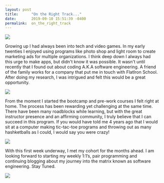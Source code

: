 ```yaml
---
layout: post
title:      "On the Right Track..."
date:       2019-09-10 15:51:39 -0400
permalink:  on_the_right_track
---
```


![](http://1g5ak92uwud138q8hm855u8y-wpengine.netdna-ssl.com/wp-content/uploads/2019/01/Pastor-Bill-Johnson-Your-Mind-Is-Renewed-Wisdom-Quote.png)


Growing up I had always been into tech and video games. In my early twenties I enjoyed using programs like photo shop and light room to create marketing ads for multiple organizations. I think deep down I always had this urge to make apps, but didn't know it was possible. It wasn't until recently that I found out about coding A.K.A software engineering. A friend of the family works for a company that put me in touch with FlatIron  School. After doing my research, I was intrigued and felt this would be a great opportunity.

![](https://media.giphy.com/media/Wsju5zAb5kcOfxJV9i/giphy.gif)

 From the moment I started the bootcamp and pre-work courses I felt right at home.  The process has been rewarding yet challenging at the same time. There have been many roadblocks while learning, but with the great instructor presence and an affirming community, I truly believe that I can succeed in this program. If you would have told me 4 years ago that I would sit at a computer making tic-tac-toe programs and throwing out as many hashketballs as I could, I would say you were crazy! 

![](https://media.giphy.com/media/nXxOjZrbnbRxS/giphy.gif)

With this first week underway, I met my cohort for the months ahead. I am looking forward to starting my  weekly 1:1’s, pair programming and continuing blogging about my journey into the matrix known as software engineering. Stay Tuned.

![](https://media.giphy.com/media/3oKIPlCroSFHV8uoko/giphy.gif)












